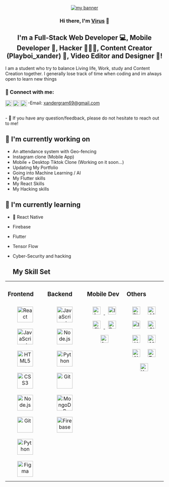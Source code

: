 <p align="center">
  <a href="https://only-1-virus.netlify.app" target="_blank" rel="noreferrer"><img src="https://user-images.githubusercontent.com/95747087/262497094-6c655ce7-702c-47f3-805a-78eb5f5b740f.png" alt="my banner"></a>
</p>

<h3 align="center">
Hi there, I'm <a href="https://only-1-virus.netlify.app/" target="_blank" rel="noreferrer">Virus</a> 👋
</h3>

<h2 align="center">
I'm a Full-Stack Web Developer 💻, Mobile Developer 📲, Hacker 🧑🏽‍💻, Content Creator (Playboi_xander) 📸,  Video Editor and Designer 🎨!
</h2> 

I am a student who try to balance Living life, Work, study and Content Creation together. I generally lose track of time when coding and im always open to learn new things

### 🤝 Connect with me:
-Email: xandergram69@gmail.com
<a href="https://www.tiktok.com/@playboi_xander"><img align="left" src="https://user-images.githubusercontent.com/95747087/262498850-386ad90f-ce86-426d-9414-d451b954d0d4.png" alt="Playboi_xander | Tiktok" width="21px"/></a>
<a href="https://instagram.com/playboi_xander"><img align="left" src="https://raw.githubusercontent.com/yushi1007/yushi1007/main/images/instagram.svg" alt="Playboi_xander | Instagram" width="21px"/></a>
<a href="https://instagram.com/playboi_xander"><img align="left" src="https://img.shields.io/badge/Gmail-D14836?style=for-the-badge&logo=gmail&logoColor=white" alt="Virus | Email" width="21px"/></a>

</br>
- 💬 If you have any question/feedback, please do not hesitate to reach out to me!

## 🔭 I'm currently working on

- An attendance system with Geo-fencing
- Instagram clone (Mobile App)
- Mobile + Desktop Tiktok Clone (Working on it soon...)
- Updating My Portfolio
- Going into Machine Learning / AI
- My Flutter skills
- My React Skills
- My Hacking skills 

## 🌱 I'm currently learning

- 📱 React Native
- Firebase
- Flutter
- Tensor Flow
- Cyber-Security and hacking

  ## My Skill Set  
<table><tr><td valign="top" width="25%">



### Frontend  
<div align="center">  
<a href="https://reactjs.org/" target="_blank"><img style="margin: 10px" src="https://profilinator.rishav.dev/skills-assets/react-original-wordmark.svg" alt="React" height="50" /></a>  
<a href="https://www.javascript.com/" target="_blank"><img style="margin: 10px" src="https://profilinator.rishav.dev/skills-assets/javascript-original.svg" alt="JavaScript" height="50" /></a>  
<a href="https://en.wikipedia.org/wiki/HTML5" target="_blank"><img style="margin: 10px" src="https://profilinator.rishav.dev/skills-assets/html5-original-wordmark.svg" alt="HTML5" height="50" /></a>  
<a href="https://www.w3schools.com/css/" target="_blank"><img style="margin: 10px" src="https://profilinator.rishav.dev/skills-assets/css3-original-wordmark.svg" alt="CSS3" height="50" /></a>  
<a href="https://nodejs.org/" target="_blank"><img style="margin: 10px" src="https://profilinator.rishav.dev/skills-assets/nodejs-original-wordmark.svg" alt="Node.js" height="50" /></a>  
<a href="https://github.com/" target="_blank"><img style="margin: 10px" src="https://profilinator.rishav.dev/skills-assets/git-scm-icon.svg" alt="Git" height="50" /></a>  
<a href="https://www.python.org/" target="_blank"><img style="margin: 10px" src="https://profilinator.rishav.dev/skills-assets/python-original.svg" alt="Python" height="50" /></a>    
<a href="https://www.figma.com/" target="_blank"><img style="margin: 10px" src="https://profilinator.rishav.dev/skills-assets/figma-icon.svg" alt="Figma" height="50" /></a>  
</div>

</td><td valign="top" width="25%">



### Backend  
<div align="center">  
<a href="https://www.javascript.com/" target="_blank"><img style="margin: 10px" src="https://profilinator.rishav.dev/skills-assets/javascript-original.svg" alt="JavaScript" height="50" /></a>  
<a href="https://nodejs.org/" target="_blank"><img style="margin: 10px" src="https://profilinator.rishav.dev/skills-assets/nodejs-original-wordmark.svg" alt="Node.js" height="50" /></a>  
<a href="https://www.python.org/" target="_blank"><img style="margin: 10px" src="https://profilinator.rishav.dev/skills-assets/python-original.svg" alt="Python" height="50" /></a>   
<a href="https://github.com/" target="_blank"><img style="margin: 10px" src="https://profilinator.rishav.dev/skills-assets/git-scm-icon.svg" alt="Git" height="50" /></a>  
<a href="https://www.mongodb.com/" target="_blank"><img style="margin: 10px" src="https://profilinator.rishav.dev/skills-assets/mongodb-original-wordmark.svg" alt="MongoDB" height="50" /></a>  
<a href="https://firebase.google.com/" target="_blank"><img style="margin: 10px" src="https://profilinator.rishav.dev/skills-assets/firebase.png" alt="Firebase" height="50" /></a>  
</div>

</td><td valign="top" width="25%">



### Mobile Dev
<div align="center">
    <a href="https://www.android.com/" target="_blank"><img style="margin: 10px" src="https://img.shields.io/badge/Android-3DDC84?style=for-the-badge&logo=android&logoColor=white" alt="Android" height="25"/> </a>
      <a href="https://www.apple.com/ios/ios-16/" target="_blank"><img style="margin: 10px" src="https://img.shields.io/badge/iOS-000000?style=for-the-badge&logo=ios&logoColor=white" alt="IOS" height="25" /> </a>
 <a href="https://www.flutter.dev/" target="_blank"><img style="margin: 10px" src="https://img.shields.io/badge/Flutter-02569B?style=for-the-badge&logo=flutter&logoColor=white" alt="Flutter" height="25" /> </a>
  <a href="https://dart.dev" target="_blank"><img style="margin: 10px" src="https://img.shields.io/badge/Dart-0175C2?style=for-the-badge&logo=dart&logoColor=white" alt="Dart" height="25" /> </a>
<a href="https://developer.android.com/studio" target="_blank"><img style="margin: 10px" src="https://img.shields.io/badge/Android_Studio-3DDC84?style=for-the-badge&logo=android-studio&logoColor=white" alt="Android Studio" height="25" /> </a>

  
 </div>

 </td><td valign="top" width="25%">



 ### Others
 <div align="center">
 <img style="margin: 10px" src="https://aleen42.github.io/badges/src/photoshop.svg" alt="Photoshop" height="25"  />
 
 <img style="margin: 10px" src="https://aleen42.github.io/badges/src/after_effects.svg" alt="After Effect" height="25"  />
 <img style="margin: 10px" src="https://aleen42.github.io/badges/src/premiere.svg" alt="IOS" height="25"  />
 <img style="margin: 10px" src="https://img.shields.io/badge/GIT-E44C30?style=for-the-badge&logo=git&logoColor=white" alt="GIT" height="25"  />
 <img style="margin: 10px" src="https://img.shields.io/badge/Visual_Studio_Code-0078D4?style=for-the-badge&logo=visual%20studio%20code&logoColor=white" alt="VSCode" height="25"  />
 <img style="margin: 10px" src="https://img.shields.io/badge/Microsoft_Office-D83B01?style=for-the-badge&logo=microsoft-office&logoColor=white" alt="MSOffice" height="25"  />
 <img style="margin: 10px" src="https://img.shields.io/badge/Netlify-00C7B7?style=for-the-badge&logo=netlify&logoColor=white" alt="Netlify" height="25"  />
 <img style="margin: 10px" src="https://img.shields.io/badge/TensorFlow-FF6F00?style=for-the-badge&logo=tensorflow&logoColor=white" alt="TensorFlow" height="25"  />
  <img style="margin: 10px" src="https://img.shields.io/badge/Kali_Linux-557C94?style=for-the-badge&logo=kali-linux&logoColor=white" alt="Kali Linux" height="25"  />
      

        	
</tr></table>  

<br/>  

